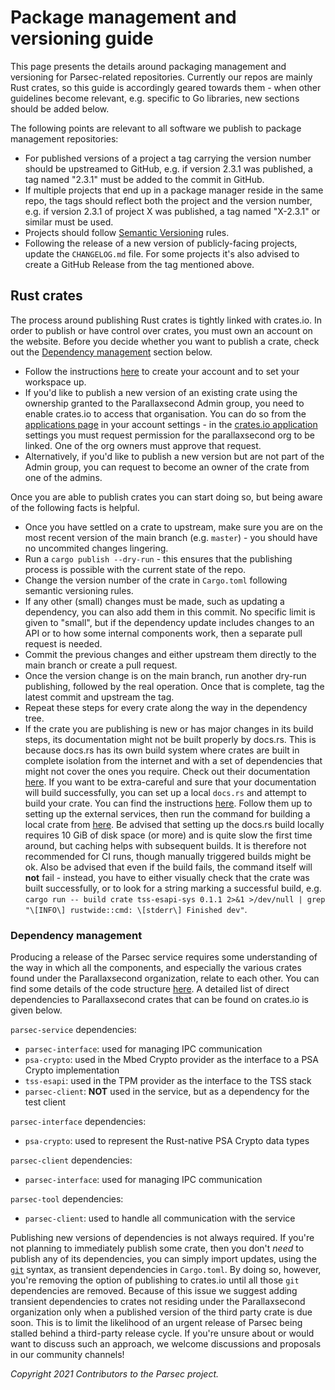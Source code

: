 # Package management and versioning guide

This page presents the details around packaging management and versioning for Parsec-related
repositories. Currently our repos are mainly Rust crates, so this guide is accordingly geared
towards them - when other guidelines become relevant, e.g. specific to Go libraries, new sections
should be added below.

The following points are relevant to all software we publish to package management repositories:

- For published versions of a project a tag carrying the version number should be upstreamed to
   GitHub, e.g. if version 2.3.1 was published, a tag named "2.3.1" must be added to the commit in
   GitHub.
- If multiple projects that end up in a package manager reside in the same repo, the tags should
   reflect both the project and the version number, e.g. if version 2.3.1 of project X was
   published, a tag named "X-2.3.1" or similar must be used.
- Projects should follow [Semantic Versioning](https://semver.org/) rules.
- Following the release of a new version of publicly-facing projects, update the `CHANGELOG.md`
   file. For some projects it's also advised to create a GitHub Release from the tag mentioned
   above.

## Rust crates

The process around publishing Rust crates is tightly linked with crates.io. In order to publish or
have control over crates, you must own an account on the website. Before you decide whether you want
to publish a crate, check out the [Dependency management](#dependency-management) section below.

- Follow the instructions [here](https://doc.rust-lang.org/cargo/reference/publishing.html) to
   create your account and to set your workspace up.
- If you'd like to publish a new version of an existing crate using the ownership granted to the
   Parallaxsecond Admin group, you need to enable crates.io to access that organisation. You can do
   so from the [applications page](https://github.com/settings/applications) in your account
   settings - in the [crates.io
   application](https://github.com/settings/connections/applications/9fe8110dfe185fe90b5c) settings
   you must request permission for the parallaxsecond org to be linked. One of the org owners must
   approve that request.
- Alternatively, if you'd like to publish a new version but are not part of the Admin group, you can
   request to become an owner of the crate from one of the admins.

Once you are able to publish crates you can start doing so, but being aware of the following facts
is helpful.

- Once you have settled on a crate to upstream, make sure you are on the most recent version of the
   main branch (e.g. `master`) - you should have no uncommited changes lingering.
- Run a `cargo publish --dry-run` - this ensures that the publishing process is possible with the
   current state of the repo.
- Change the version number of the crate in `Cargo.toml` following semantic versioning rules.
- If any other (small) changes must be made, such as updating a dependency, you can also add them in
   this commit. No specific limit is given to "small", but if the dependency update includes changes
   to an API or to how some internal components work, then a separate pull request is needed.
- Commit the previous changes and either upstream them directly to the main branch or create a pull
   request.
- Once the version change is on the main branch, run another dry-run publishing, followed by the
   real operation. Once that is complete, tag the latest commit and upstream the tag.
- Repeat these steps for every crate along the way in the dependency tree.
- If the crate you are publishing is new or has major changes in its build steps, its documentation
   might not be built properly by docs.rs. This is because docs.rs has its own build system where
   crates are built in complete isolation from the internet and with a set of dependencies that
   might not cover the ones you require. Check out their documentation
   [here](https://docs.rs/about/builds). If you want to be extra-careful and sure that your
   documentation will build successfully, you can set up a local `docs.rs` and attempt to build your
   crate. You can find the instructions
   [here](https://github.com/rust-lang/docs.rs#getting-started). Follow them up to setting up the
   external services, then run the command for building a local crate from
   [here](https://github.com/rust-lang/docs.rs#build-subcommand). Be advised that setting up the
   docs.rs build locally requires 10 GiB of disk space (or more) and is quite slow the first time
   around, but caching helps with subsequent builds. It is therefore not recommended for CI runs,
   though manually triggered builds might be ok. Also be advised that even if the build fails, the
   command itself will **not** fail - instead, you have to either visually check that the crate was
   built successfully, or to look for a string marking a successful build, e.g. `cargo run -- build
   crate tss-esapi-sys 0.1.1 2>&1 >/dev/null | grep "\[INFO\] rustwide::cmd: \[stderr\] Finished
   dev"`.

### Dependency management

Producing a release of the Parsec service requires some understanding of the way in which all the
components, and especially the various crates found under the Parallaxsecond organization, relate to
each other. You can find some details of the code structure
[here](../parsec_service/source_code_structure.md). A detailed list of direct dependencies to
Parallaxsecond crates that can be found on crates.io is given below.

`parsec-service` dependencies:

- `parsec-interface`: used for managing IPC communication
- `psa-crypto`: used in the Mbed Crypto provider as the interface to a PSA Crypto implementation
- `tss-esapi`: used in the TPM provider as the interface to the TSS stack
- `parsec-client`: **NOT** used in the service, but as a dependency for the test client

`parsec-interface` dependencies:

- `psa-crypto`: used to represent the Rust-native PSA Crypto data types

`parsec-client` dependencies:

- `parsec-interface`: used for managing IPC communication

`parsec-tool` dependencies:

- `parsec-client`: used to handle all communication with the service

Publishing new versions of dependencies is not always required. If you're not planning to
immediately publish some crate, then you don't *need* to publish any of its dependencies, you can
simply import updates, using the
[`git`](https://doc.rust-lang.org/cargo/reference/specifying-dependencies.html#specifying-dependencies-from-git-repositories)
syntax, as transient dependencies in `Cargo.toml`. By doing so, however, you're removing the option
of publishing to crates.io until all those `git` dependencies are removed. Because of this issue we
suggest adding transient dependencies to crates not residing under the Parallaxsecond organization
only when a published version of the third party crate is due soon. This is to limit the likelihood
of an urgent release of Parsec being stalled behind a third-party release cycle. If you're unsure
about or would want to discuss such an approach, we welcome discussions and proposals in our
community channels!

*Copyright 2021 Contributors to the Parsec project.*
